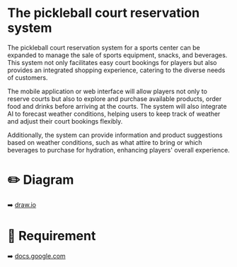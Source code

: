# The pickleball court reservation system

The pickleball court reservation system for a sports center can be expanded to manage the sale of sports equipment, snacks, and beverages. This system not only facilitates easy court bookings for players but also provides an integrated shopping experience, catering to the diverse needs of customers.

The mobile application or web interface will allow players not only to reserve courts but also to explore and purchase available products, order food and drinks before arriving at the courts. The system will also integrate AI to forecast weather conditions, helping users to keep track of weather and adjust their court bookings flexibly.

Additionally, the system can provide information and product suggestions based on weather conditions, such as what attire to bring or which beverages to purchase for hydration, enhancing players' overall experience. 

#  ✏️ Diagram 
➡️ [draw.io](https://drive.google.com/file/d/1Iz2G0s7HiSTZYi1OE2Zatx8i2G5_kW4y/view?usp=sharing)

#  📝 Requirement
➡️ [docs.google.com](https://docs.google.com/document/d/1AmkYMM3WOQ7AzaLKPF0EPBjOwG_rlejL/edit?usp=sharing&ouid=114710647190176584622&rtpof=true&sd=true)